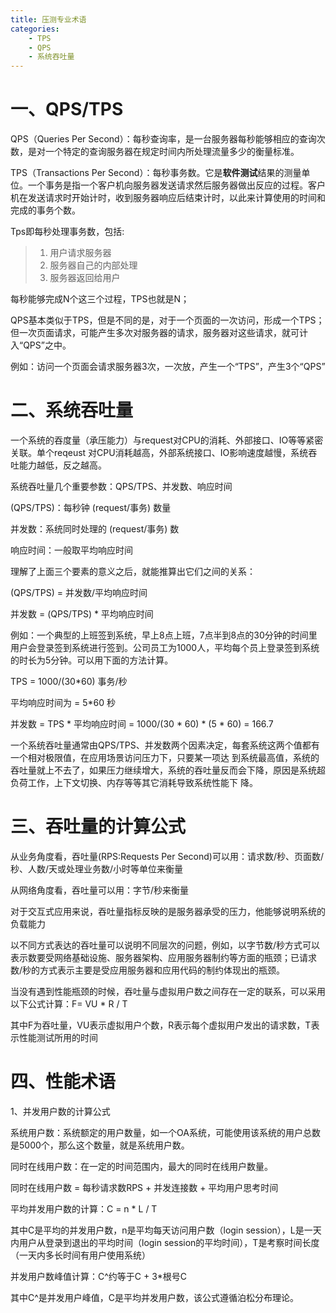 ```yaml
---
title: 压测专业术语
categories:
    - TPS
    - QPS
    - 系统吞吐量
---
```

# 一、QPS/TPS

QPS（Queries Per Second）：每秒查询率，是一台服务器每秒能够相应的查询次数，是对一个特定的查询服务器在规定时间内所处理流量多少的衡量标准。

TPS（Transactions Per Second）：每秒事务数。它是**软件测试**结果的测量单位。一个事务是指一个客户机向服务器发送请求然后服务器做出反应的过程。客户机在发送请求时开始计时，收到服务器响应后结束计时，以此来计算使用的时间和完成的事务个数。

Tps即每秒处理事务数，包括:

> 1. 用户请求服务器
> 2. 服务器自己的内部处理
> 3. 服务器返回给用户

每秒能够完成N个这三个过程，TPS也就是N；

QPS基本类似于TPS，但是不同的是，对于一个页面的一次访问，形成一个TPS；但一次页面请求，可能产生多次对服务器的请求，服务器对这些请求，就可计入“QPS”之中。

例如：访问一个页面会请求服务器3次，一次放，产生一个“TPS”，产生3个“QPS”

# 二、系统吞吐量

一个系统的吞度量（承压能力）与request对CPU的消耗、外部接口、IO等等紧密关联。单个reqeust 对CPU消耗越高，外部系统接口、IO影响速度越慢，系统吞吐能力越低，反之越高。

系统吞吐量几个重要参数：QPS/TPS、并发数、响应时间

(QPS/TPS)：每秒钟 (request/事务) 数量

并发数：系统同时处理的 (request/事务) 数

响应时间：一般取平均响应时间

理解了上面三个要素的意义之后，就能推算出它们之间的关系：

(QPS/TPS) = 并发数/平均响应时间

并发数 = (QPS/TPS) * 平均响应时间

例如：一个典型的上班签到系统，早上8点上班，7点半到8点的30分钟的时间里用户会登录签到系统进行签到。公司员工为1000人，平均每个员上登录签到系统的时长为5分钟。可以用下面的方法计算。

TPS = 1000/(30*60) 事务/秒

平均响应时间为 = 5*60  秒

并发数 = TPS * 平均响应时间 = 1000/(30 * 60) * (5 * 60) = 166.7

一个系统吞吐量通常由QPS/TPS、并发数两个因素决定，每套系统这两个值都有一个相对极限值，在应用场景访问压力下，只要某一项达 到系统最高值，系统的吞吐量就上不去了，如果压力继续增大，系统的吞吐量反而会下降，原因是系统超负荷工作，上下文切换、内存等等其它消耗导致系统性能下 降。

# 三、吞吐量的计算公式

从业务角度看，吞吐量(RPS:Requests Per Second)可以用：请求数/秒、页面数/秒、人数/天或处理业务数/小时等单位来衡量

从网络角度看，吞吐量可以用：字节/秒来衡量

对于交互式应用来说，吞吐量指标反映的是服务器承受的压力，他能够说明系统的负载能力

以不同方式表达的吞吐量可以说明不同层次的问题，例如，以字节数/秒方式可以表示数要受网络基础设施、服务器架构、应用服务器制约等方面的瓶颈；已请求数/秒的方式表示主要是受应用服务器和应用代码的制约体现出的瓶颈。

当没有遇到性能瓶颈的时候，吞吐量与虚拟用户数之间存在一定的联系，可以采用以下公式计算：F= VU * R / T

其中F为吞吐量，VU表示虚拟用户个数，R表示每个虚拟用户发出的请求数，T表示性能测试所用的时间

# 四、性能术语

1、并发用户数的计算公式

系统用户数：系统额定的用户数量，如一个OA系统，可能使用该系统的用户总数是5000个，那么这个数量，就是系统用户数。

同时在线用户数：在一定的时间范围内，最大的同时在线用户数量。

同时在线用户数 = 每秒请求数RPS + 并发连接数 + 平均用户思考时间

平均并发用户数的计算：C = n * L / T

其中C是平均的并发用户数，n是平均每天访问用户数（login session），L是一天内用户从登录到退出的平均时间（login session的平均时间），T是考察时间长度（一天内多长时间有用户使用系统）

并发用户数峰值计算：C^约等于C + 3*根号C

其中C^是并发用户峰值，C是平均并发用户数，该公式遵循泊松分布理论。
